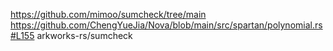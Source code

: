 

https://github.com/mimoo/sumcheck/tree/main
https://github.com/ChengYueJia/Nova/blob/main/src/spartan/polynomial.rs#L155
arkworks-rs/sumcheck